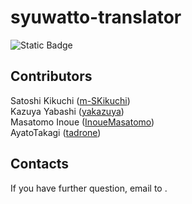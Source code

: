 # syuwatto-translator

![Static Badge](https://img.shields.io/badge/Sony-Spresense-blue)

## Contributors
Satoshi Kikuchi ([m-SKikuchi](https://github.com/m-SKikuchi))<br>
Kazuya Yabashi ([yakazuya](https://github.com/yakazuya))<br>
Masatomo Inoue ([InoueMasatomo](https://github.com/InoueMasatomo))<br>
AyatoTakagi ([tadrone]((https://github.com/tadrone)))
## Contacts

If you have further question, email to .
